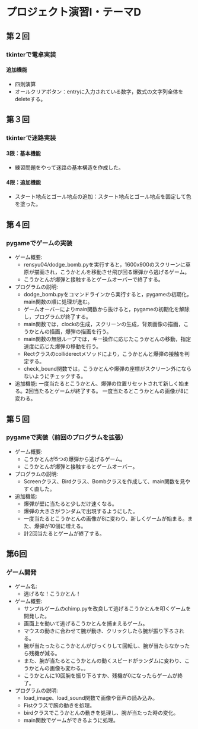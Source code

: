 # プロジェクト演習Ⅰ・テーマD

## 第２回
### tkinterで電卓実装
#### 追加機能
- 四則演算
- オールクリアボタン：entryに入力されている数字，数式の文字列全体をdeleteする。


## 第３回
### tkinterで迷路実装
#### 3限：基本機能
- 練習問題をやって迷路の基本構造を作成した。
#### 4限：追加機能
- スタート地点とゴール地点の追加：スタート地点とゴール地点を固定して色を塗った。


## 第４回
### pygameでゲームの実装
- ゲーム概要:
    - rensyu04/dodge_bomb.pyを実行すると，1600x900のスクリーンに草原が描画され，こうかとんを移動させ飛び回る爆弾から逃げるゲーム。
    - こうかとんが爆弾と接触するとゲームオーバーで終了する。
- プログラムの説明:
    - dodge_bomb.pyをコマンドラインから実行すると，pygameの初期化，main関数の順に処理が進む。
    - ゲームオーバーによりmain関数から抜けると，pygameの初期化を解除し，プログラムが終了する。
    - main関数では，clockの生成，スクリーンの生成，背景画像の描画，こうかとんの描画，爆弾の描画を行う。
    - main関数の無限ループでは，キー操作に応じたこうかとんの移動，指定速度に応じた爆弾の移動を行う。
    - Rectクラスのcolliderectメソッドにより，こうかとんと爆弾の接触を判定する。
    - check_bound関数では，こうかとんや爆弾の座標がスクリーン外にならないようにチェックする。
- 追加機能:
    一度当たるとこうかとん、爆弾の位置リセットされて新しく始まる。2回当たるとゲームが終了する。
    一度当たるとこうかとんの画像が8に変わる。


## 第５回
### pygameで実装（前回のプログラムを拡張）
- ゲーム概要:
    - こうかとんが5つの爆弾から逃げるゲーム。
    - こうかとんが爆弾と接触するとゲームオーバー。
- プログラムの説明:
    - Screenクラス、Birdクラス、Bombクラスを作成して、main関数を見やすく直した。
- 追加機能:
    - 爆弾が壁に当たると少しだけ速くなる。
    - 爆弾の大きさがランダムで出現するようにした。
    - 一度当たるとこうかとんの画像が8に変わり、新しくゲームが始まる。また、爆弾が10個に増える。
    - 計2回当たるとゲームが終了する。

## 第6回
### ゲーム開発
- ゲーム名:
    - 逃げるな！こうかとん！
- ゲーム概要:
    - サンプルゲームのchimp.pyを改良して逃げるこうかとんを叩くゲームを開発した。
    - 画面上を動いて逃げるこうかとんを捕まえるゲーム。
    - マウスの動きに合わせて腕が動き、クリックしたら腕が振り下ろされる。
    - 腕が当たったらこうかとんがびっくりして回転し、腕が当たらなかったら残機が減る。
    - また、腕が当たるとこうかとんの動くスピードがランダムに変わり、こうかとんの画像も変わる。。
    - こうかとんに10回腕を振り下ろすか、残機が0になったらゲームが終了。
- プログラムの説明:
    - load_image、load_sound関数で画像や音声の読み込み。
    - Fistクラスで腕の動きを処理。
    - birdクラスでこうかとんの動きを処理し、腕が当たった時の変化。
    - main関数でゲームができるように処理。